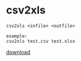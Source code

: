 # csv2xls
```
csv2xls <infile> <outfile>

example:
csv2xls test.csv test.xlsx
```


[download](jekyll/downloads/snapshot/downloads.md)
